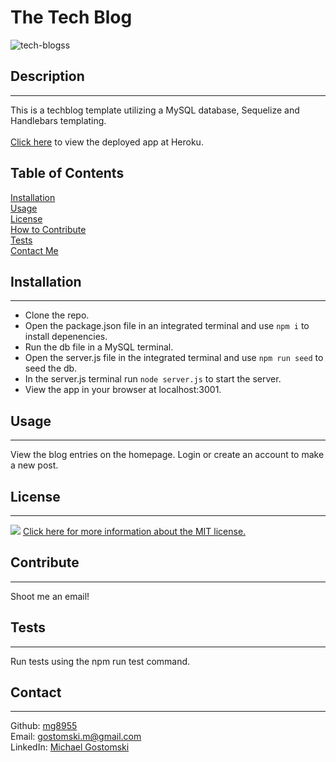 # The Tech Blog
![tech-blogss](https://user-images.githubusercontent.com/113604486/201688369-9b57d093-a9b4-4ba7-a299-129b4ae31826.png)
 ## Description
 ---
 This is a techblog template utilizing a MySQL database, Sequelize and Handlebars templating. <br><br>
 [Click here](https://tech-blog-mag.herokuapp.com/) to view the deployed app at Heroku.
 ## Table of Contents
 [Installation](#installation)  
   [Usage](#usage)  
    [License](#license)  
     [How to Contribute](#contribute)  
      [Tests](#tests)  
       [Contact Me](#contact)
 ## Installation
 ---
  - Clone the repo.
 - Open the package.json file in an integrated terminal and use `npm i` to install depenencies. 
 - Run the db file in a MySQL terminal. 
 - Open the server.js file in the integrated terminal and use `npm run seed` to seed the db. 
 - In the server.js terminal run `node server.js` to start the server. 
 - View the app in your browser at localhost:3001.
 ## Usage
 ---
View the blog entries on the homepage. Login or create an account to make a new post.
 ## License
 ---
 ![](https://img.shields.io/badge/license-MIT-brightgreen) [Click here for more information about the MIT license.](https://choosealicense.com/licenses/mit/)
 
 ## Contribute
 ---
 Shoot me an email!
 ## Tests
 ---
 Run tests using the npm run test command.
 ## Contact
 ---
 Github: [mg8955](https://github.com/mg8955) <br>
Email: gostomski.m@gmail.com <br>
 LinkedIn: [Michael Gostomski](https://www.linkedin.com/in/michael-gostomski/)
